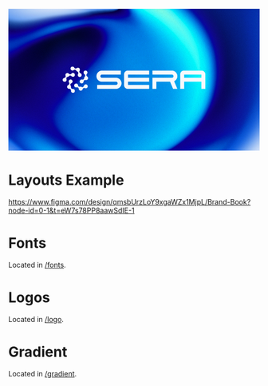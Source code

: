 ![SERA](logo.webp)

# Layouts Example

https://www.figma.com/design/qmsbUrzLoY9xgaWZx1MjpL/Brand-Book?node-id=0-1&t=eW7s78PP8aawSdIE-1

# Fonts

Located in [/fonts](fonts/).

# Logos

Located in [/logo](logo/).

# Gradient

Located in [/gradient](gradient/).
